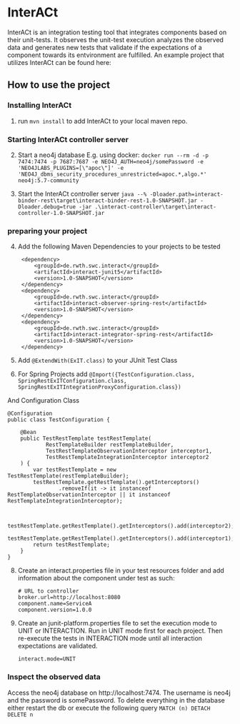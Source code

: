 # InterACt
InterACt is an integration testing tool that integrates components based on their unit-tests. It observes the unit-test execution analyzes the observed data and generates new tests that validate if the expectations of a component towards its entvironment are fulfilled.
An example project that utilizes InterACt can be found here:
## How to use the project
### Installing InterACt
1. run ```mvn install``` to add InterACt to your local maven repo.

### Starting InterACt controller server
2. Start a neo4j database E.g. using docker: ```docker run --rm -d -p 7474:7474 -p 7687:7687 -e NEO4J_AUTH=neo4j/somePassword -e 'NEO4JLABS_PLUGINS=[\"apoc\"]' -e 'NEO4J_dbms_security_procedures_unrestricted=apoc.*,algo.*' neo4j:5.7-community```

3. Start the InterACt controller server ```java --% -Dloader.path=interact-binder-rest\target\interact-binder-rest-1.0-SNAPSHOT.jar -Dloader.debug=true -jar .\interact-controller\target\interact-controller-1.0-SNAPSHOT.jar```

### preparing your project
4. Add the following Maven Dependencies to your projects to be tested

        <dependency>
            <groupId>de.rwth.swc.interact</groupId>
            <artifactId>interact-junit5</artifactId>
            <version>1.0-SNAPSHOT</version>
        </dependency>
        <dependency>
            <groupId>de.rwth.swc.interact</groupId>
            <artifactId>interact-observer-spring-rest</artifactId>
            <version>1.0-SNAPSHOT</version>
        </dependency>
        <dependency>
            <groupId>de.rwth.swc.interact</groupId>
            <artifactId>interact-integrator-spring-rest</artifactId>
            <version>1.0-SNAPSHOT</version>
        </dependency>

5. Add ```@ExtendWith(ExIT.class)``` to your JUnit Test Class

6. For Spring Projects add ```@Import({TestConfiguration.class, SpringRestExITConfiguration.class, SpringRestExITIntegrationProxyConfiguration.class})```

And Configuration Class

    @Configuration
    public class TestConfiguration {

        @Bean
        public TestRestTemplate testRestTemplate(
                RestTemplateBuilder restTemplateBuilder,
                TestRestTemplateObservationInterceptor interceptor1,
                TestRestTemplateIntegrationInterceptor interceptor2
        ) {
            var testRestTemplate = new TestRestTemplate(restTemplateBuilder);
            testRestTemplate.getRestTemplate().getInterceptors()
                    .removeIf(it -> it instanceof RestTemplateObservationInterceptor || it instanceof RestTemplateIntegrationInterceptor);
    
    
            testRestTemplate.getRestTemplate().getInterceptors().add(interceptor2);
            testRestTemplate.getRestTemplate().getInterceptors().add(interceptor1);
            return testRestTemplate;
        }
    }

8. Create an interact.properties file in your test resources folder and add information about the component under test as such:
   ```
   # URL to controller
   broker.url=http://localhost:8080
   component.name=ServiceA
   component.version=1.0.0
   ```

9. Create an junit-platform.properties file to set the execution mode to UNIT or INTERACTION. Run in UNIT mode first for each project. Then re-execute the tests in INTERACTION mode until all interaction expectations are validated.

   ```interact.mode=UNIT```

### Inspect the observed data
Access the neo4j database on http://localhost:7474. The username is neo4j and the password is somePassword.
To delete everything in the database either restart the db or execute the following query ```MATCH (n) DETACH DELETE n```